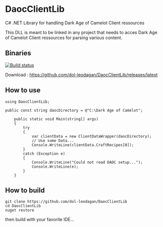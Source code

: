 # DaocClientLib
C# .NET Library for handling Dark Age of Camelot Client ressources

This DLL is meant to be linked in any project that needs to acces Dark Age of Camelot Client ressources for parsing various content.

## Binaries

[![Build status](https://ci.appveyor.com/api/projects/status/moxcav0dfgji12d1?svg=true)](https://ci.appveyor.com/project/dol-leodagan/daocclientlib)

Download : https://github.com/dol-leodagan/DaocClientLib/releases/latest

## How to use

    using DaocClientLib;
    
    public const string daocDirectory = @"C:\Dark Age of Camelot";
				
		public static void Main(string[] args)
		{
		    try
		    {
		        var clientData = new ClientDataWrapper(daocDirectory);
		        // Use some Data...
		        Console.WriteLine(clientData.CraftRecipes[0]);
		    }
		    catch (Exception e)
		    {
		        Console.WriteLine("Could not read DAOC setup...");
		        Console.WriteLine(e);
		    }
		}

## How to build

    git clone https://github.com/dol-leodagan/DaocClientLib
    cd DaocClientLib
    nuget restore

then build with your favorite IDE...
